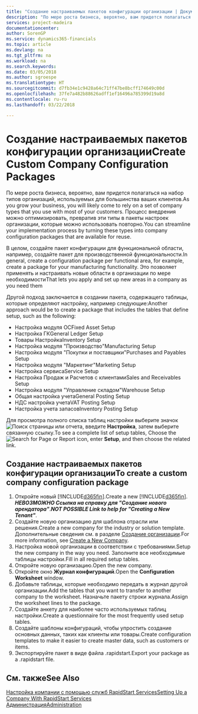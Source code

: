 ```yaml
---
title: "Создание настраиваемых пакетов конфигурации организации | Документы Майкрософт"
description: "По мере роста бизнеса, вероятно, вам придется полагаться на набор типов организаций, используемых для большинства ваших клиентов. Процесс внедрения можно оптимизировать, превратив эти типы в пакеты настроек организации, которые можно использовать повторно."
services: project-madeira
documentationcenter: 
author: SorenGP
ms.service: dynamics365-financials
ms.topic: article
ms.devlang: na
ms.tgt_pltfrm: na
ms.workload: na
ms.search.keywords: 
ms.date: 03/05/2018
ms.author: sgroespe
ms.translationtype: HT
ms.sourcegitcommit: d7fb34e1c9428a64c71ff47be8bcff174649c00d
ms.openlocfilehash: 37fe7a482b88626adff1ef16496a785399d19a8d
ms.contentlocale: ru-ru
ms.lasthandoff: 03/22/2018

---
```

# <a name="create-custom-company-configuration-packages"></a><span data-ttu-id="c3158-104">Создание настраиваемых пакетов конфигурации организации</span><span class="sxs-lookup"><span data-stu-id="c3158-104">Create Custom Company Configuration Packages</span></span>
<span data-ttu-id="c3158-105">По мере роста бизнеса, вероятно, вам придется полагаться на набор типов организаций, используемых для большинства ваших клиентов.</span><span class="sxs-lookup"><span data-stu-id="c3158-105">As you grow your business, you will likely come to rely on a set of company types that you use with most of your customers.</span></span> <span data-ttu-id="c3158-106">Процесс внедрения можно оптимизировать, превратив эти типы в пакеты настроек организации, которые можно использовать повторно.</span><span class="sxs-lookup"><span data-stu-id="c3158-106">You can streamline your implementation process by turning these types into company configuration packages that are available for reuse.</span></span>  

<span data-ttu-id="c3158-107">В целом, создайте пакет конфигурации для функциональной области, например, создайте пакет для производственной функциональности.</span><span class="sxs-lookup"><span data-stu-id="c3158-107">In general, create a configuration package per functional area, for example, create a package for your manufacturing functionality.</span></span> <span data-ttu-id="c3158-108">Это позволяет применять и настраивать новые области в организации по мере необходимости</span><span class="sxs-lookup"><span data-stu-id="c3158-108">That lets you apply and set up new areas in a company as you need them</span></span>  

<span data-ttu-id="c3158-109">Другой подход заключается в создании пакета, содержащего таблицы, которые определяют настройку, например следующие:</span><span class="sxs-lookup"><span data-stu-id="c3158-109">Another approach would be to create a package that includes the tables that define setup, such as the following:</span></span>  

-   <span data-ttu-id="c3158-110">Настройка модуля ОС</span><span class="sxs-lookup"><span data-stu-id="c3158-110">Fixed Asset Setup</span></span>  
-   <span data-ttu-id="c3158-111">Настройка ГК</span><span class="sxs-lookup"><span data-stu-id="c3158-111">General Ledger Setup</span></span>  
-   <span data-ttu-id="c3158-112">Товары Настройка</span><span class="sxs-lookup"><span data-stu-id="c3158-112">Inventory Setup</span></span>  
-   <span data-ttu-id="c3158-113">Настройка модуля "Производство"</span><span class="sxs-lookup"><span data-stu-id="c3158-113">Manufacturing Setup</span></span>  
-   <span data-ttu-id="c3158-114">Настройка модуля "Покупки и поставщики"</span><span class="sxs-lookup"><span data-stu-id="c3158-114">Purchases and Payables Setup</span></span>  
-   <span data-ttu-id="c3158-115">Настройка модуля "Маркетинг"</span><span class="sxs-lookup"><span data-stu-id="c3158-115">Marketing Setup</span></span>  
-   <span data-ttu-id="c3158-116">Настройка сервиса</span><span class="sxs-lookup"><span data-stu-id="c3158-116">Service Setup</span></span>  
-   <span data-ttu-id="c3158-117">Настройка Продаж и Расчетов с клиентами</span><span class="sxs-lookup"><span data-stu-id="c3158-117">Sales and Receivables Setup</span></span>  
-   <span data-ttu-id="c3158-118">Настройка модуля "Управление складом"</span><span class="sxs-lookup"><span data-stu-id="c3158-118">Warehouse Setup</span></span>  
-   <span data-ttu-id="c3158-119">Общая настройка учета</span><span class="sxs-lookup"><span data-stu-id="c3158-119">General Posting Setup</span></span>  
-   <span data-ttu-id="c3158-120">НДС настройка учета</span><span class="sxs-lookup"><span data-stu-id="c3158-120">VAT Posting Setup</span></span>  
-   <span data-ttu-id="c3158-121">Настройка учета запасов</span><span class="sxs-lookup"><span data-stu-id="c3158-121">Inventory Posting Setup</span></span>  

<span data-ttu-id="c3158-122">Для просмотра полного списка таблиц настройки выберите значок ![Поиск страницы или отчета](media/ui-search/search_small.png "Значок поиска страницы или отчета"), введите **Настройка**, затем выберите связанную ссылку.</span><span class="sxs-lookup"><span data-stu-id="c3158-122">To see a complete list of setup tables, Choose the ![Search for Page or Report](media/ui-search/search_small.png "Search for Page or Report icon") icon, enter **Setup**, and then choose the related link.</span></span>  

## <a name="to-create-a-custom-company-configuration-package"></a><span data-ttu-id="c3158-123">Создание настраиваемых пакетов конфигурации организации</span><span class="sxs-lookup"><span data-stu-id="c3158-123">To create a custom company configuration package</span></span>  
1.  <span data-ttu-id="c3158-124">Откройте новый [!INCLUDE[d365fin](includes/d365fin_md.md)].</span><span class="sxs-lookup"><span data-stu-id="c3158-124">Create a new [!INCLUDE[d365fin](includes/d365fin_md.md)].</span></span> <span data-ttu-id="c3158-125">***НЕВОЗМОЖНО Ссылка на справку для "Создание нового арендатора"***.</span><span class="sxs-lookup"><span data-stu-id="c3158-125">***NOT POSSIBLE Link to help for "Creating a New Tenant"***.</span></span>   
2.  <span data-ttu-id="c3158-126">Создайте новую организацию для шаблона отрасли или решения.</span><span class="sxs-lookup"><span data-stu-id="c3158-126">Create a new company for the industry or solution template.</span></span> <span data-ttu-id="c3158-127">Дополнительные сведения см. в разделе [Создание организации](admin-how-to-create-a-new-company.md).</span><span class="sxs-lookup"><span data-stu-id="c3158-127">For more information, see [Create a New Company](admin-how-to-create-a-new-company.md).</span></span>  
3.  <span data-ttu-id="c3158-128">Настройка новой организации в соответствии с требованиями.</span><span class="sxs-lookup"><span data-stu-id="c3158-128">Setup the new company in the way you need.</span></span> <span data-ttu-id="c3158-129">Заполните все необходимые таблицы настройки.</span><span class="sxs-lookup"><span data-stu-id="c3158-129">Fill in all required setup tables.</span></span>  
4.  <span data-ttu-id="c3158-130">Откройте новую организацию.</span><span class="sxs-lookup"><span data-stu-id="c3158-130">Open the new company.</span></span>
5. <span data-ttu-id="c3158-131">Откройте окно **Журнал конфигураций**.</span><span class="sxs-lookup"><span data-stu-id="c3158-131">Open the **Configuration Worksheet** window.</span></span>  
6.  <span data-ttu-id="c3158-132">Добавьте таблицы, которые необходимо передать в журнал другой организации.</span><span class="sxs-lookup"><span data-stu-id="c3158-132">Add the tables that you want to transfer to another company to the worksheet.</span></span> <span data-ttu-id="c3158-133">Назначьте пакету строки журнала.</span><span class="sxs-lookup"><span data-stu-id="c3158-133">Assign the worksheet lines to the package.</span></span>  
7.  <span data-ttu-id="c3158-134">Создайте анкету для наиболее часто используемых таблиц настройки.</span><span class="sxs-lookup"><span data-stu-id="c3158-134">Create a questionnaire for the most frequently used setup tables.</span></span>  
8.  <span data-ttu-id="c3158-135">Создайте шаблоны конфигураций, чтобы упростить создание основных данных, таких как клиенты или товары.</span><span class="sxs-lookup"><span data-stu-id="c3158-135">Create configuration templates to make it easier to create master data, such as customers or items.</span></span>  
9.  <span data-ttu-id="c3158-136">Экспортируйте пакет в виде файла .rapidstart.</span><span class="sxs-lookup"><span data-stu-id="c3158-136">Export your package as a .rapidstart file.</span></span>  

## <a name="see-also"></a><span data-ttu-id="c3158-137">См. также</span><span class="sxs-lookup"><span data-stu-id="c3158-137">See Also</span></span>  
[<span data-ttu-id="c3158-138">Настройка компании с помощью служб RapidStart Services</span><span class="sxs-lookup"><span data-stu-id="c3158-138">Setting Up a Company With RapidStart Services</span></span>](admin-set-up-a-company-with-rapidstart.md)  
[<span data-ttu-id="c3158-139">Администрация</span><span class="sxs-lookup"><span data-stu-id="c3158-139">Administration</span></span>](admin-setup-and-administration.md)

